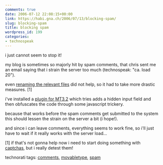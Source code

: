 ```yaml
---
comments: true
date: 2006-07-12 22:08:15+00:00
link: https://habi.gna.ch/2006/07/13/blocking-spam/
slug: blocking-spam
title: blocking spam
wordpress_id: 199
categories:
- technospeak
---
```



i just cannot seem to stop it!
  
my blog is sometimes so majorly hit by spam comments, that chris sent me an email saying that i strain the server too much (technospeak: "ca. load 20").
  
even [renaming the relevant files](https://habi.gna.ch/blog/archives/000761.html) did not help, so it had to take more drastic measures. [1]



i've installed a [plugin for MT3.2](http://alogblog.com/movabletype/plugins/ccode_and_tcode_for_blocking_commenttrackback_spam_for_mt_32/) which tries adds a hidden input field and then obfuscates the code through some javascript trickery.
  
because that works before the spam comments get submitted to the system this should lessen the strain on the server a bit (i hope!).



and since i can leave comments, everything seems to work fine, so i'll just have to wait if it really works with the server load...



[1] if that's not gonna help now i need to start doing something with [captchas](https://en.wikipedia.org/wiki/Captcha), but i really detest them!





technorati tags: [comments](http://www.technorati.com/tag/comments), [movabletype](http://www.technorati.com/tag/movabletype), [spam](http://www.technorati.com/tag/spam)
